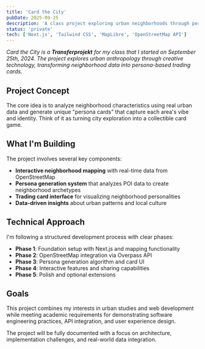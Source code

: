 ```yaml
---
title: 'Card the City'
pubDate: 2025-09-25
description: 'A class project exploring urban neighborhoods through persona-based trading cards, combining urban anthropology with creative technology.'
status: 'private'
tech: ['Next.js', 'Tailwind CSS', 'MapLibre', 'OpenStreetMap API']
---
```


_Card the City is a **Transferprojekt** for my class that I started on September 25th, 2024. The project explores urban anthropology through creative technology, transforming neighborhood data into persona-based trading cards._

## Project Concept

The core idea is to analyze neighborhood characteristics using real urban data and generate unique "persona cards" that capture each area's vibe and identity. Think of it as turning city exploration into a collectible card game.

## What I'm Building

The project involves several key components:

- **Interactive neighborhood mapping** with real-time data from OpenStreetMap
- **Persona generation system** that analyzes POI data to create neighborhood archetypes
- **Trading card interface** for visualizing neighborhood personalities
- **Data-driven insights** about urban patterns and local culture

## Technical Approach

I'm following a structured development process with clear phases:

- **Phase 1**: Foundation setup with Next.js and mapping functionality
- **Phase 2**: OpenStreetMap integration via Overpass API
- **Phase 3**: Persona generation algorithm and card UI
- **Phase 4**: Interactive features and sharing capabilities
- **Phase 5**: Polish and optional extensions

## Goals

This project combines my interests in urban studies and web development while meeting academic requirements for demonstrating software engineering practices, API integration, and user experience design.

The project will be fully documented with a focus on architecture, implementation challenges, and real-world data integration.
